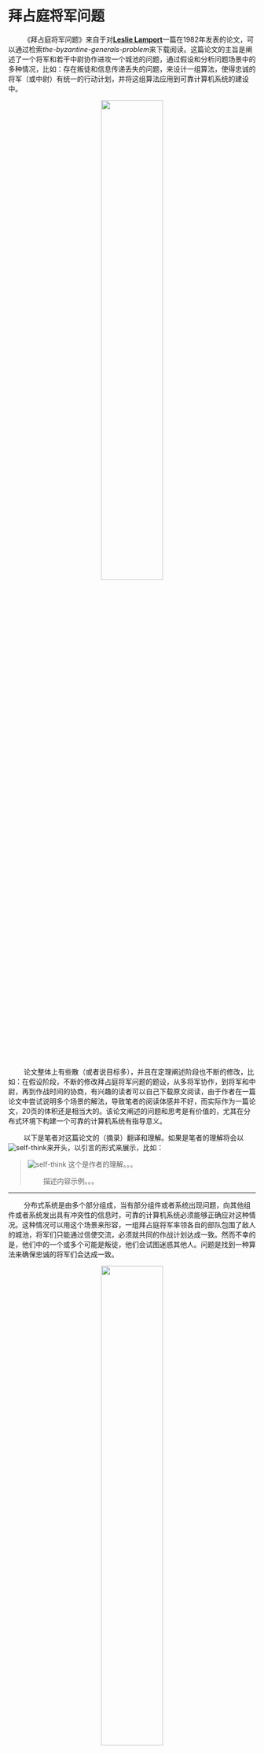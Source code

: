 # 拜占庭将军问题

&nbsp;&nbsp;&nbsp;&nbsp;&nbsp;&nbsp;&nbsp;&nbsp;《拜占庭将军问题》来自于对[**Leslie Lamport**](https://www.microsoft.com/en-us/research/people/lamport/)一篇在1982年发表的论文，可以通过检索*the-byzantine-generals-problem*来下载阅读。这篇论文的主旨是阐述了一个将军和若干中尉协作进攻一个城池的问题，通过假设和分析问题场景中的多种情况，比如：存在叛徒和信息传递丢失的问题，来设计一组算法，使得忠诚的将军（或中尉）有统一的行动计划，并将这组算法应用到可靠计算机系统的建设中。

<center>
<img src="https://weipeng2k.github.io/hot-wind/resources/byzantine-generals-problem/lamport.jpeg" width="50%"/>
</center>

&nbsp;&nbsp;&nbsp;&nbsp;&nbsp;&nbsp;&nbsp;&nbsp;论文整体上有些散（或者说目标多），并且在定理阐述阶段也不断的修改，比如：在假设阶段，不断的修改拜占庭将军问题的题设，从多将军协作，到将军和中尉，再到作战时间的协商，有兴趣的读者可以自己下载原文阅读，由于作者在一篇论文中尝试说明多个场景的解法，导致笔者的阅读体感并不好，而实际作为一篇论文，20页的体积还是相当大的。该论文阐述的问题和思考是有价值的，尤其在分布式环境下构建一个可靠的计算机系统有指导意义。

&nbsp;&nbsp;&nbsp;&nbsp;&nbsp;&nbsp;&nbsp;&nbsp;以下是笔者对这篇论文的（摘录）翻译和理解。如果是笔者的理解将会以![self-think](https://weipeng2k.github.io/hot-wind/resources/self-think.png)来开头，以引言的形式来展示，比如：

> ![self-think](https://weipeng2k.github.io/hot-wind/resources/self-think.png) 这个是作者的理解。。。
>
> &nbsp;&nbsp;&nbsp;&nbsp;&nbsp;&nbsp;&nbsp;&nbsp;描述内容示例。。。

---------

&nbsp;&nbsp;&nbsp;&nbsp;&nbsp;&nbsp;&nbsp;&nbsp;分布式系统是由多个部分组成，当有部分组件或者系统出现问题，向其他组件或者系统发出具有冲突性的信息时，可靠的计算机系统必须能够正确应对这种情况。这种情况可以用这个场景来形容，一组拜占庭将军率领各自的部队包围了敌人的城池，将军们只能通过信使交流，必须就共同的作战计划达成一致。然而不幸的是，他们中的一个或多个可能是叛徒，他们会试图迷惑其他人。问题是找到一种算法来确保忠诚的将军们会达成一致。

<center>
<img src="https://weipeng2k.github.io/hot-wind/resources/byzantine-generals-problem/byz.jpg" width="50%"/>
</center>

&nbsp;&nbsp;&nbsp;&nbsp;&nbsp;&nbsp;&nbsp;&nbsp;结果表明：

&nbsp;&nbsp;&nbsp;&nbsp;&nbsp;&nbsp;&nbsp;&nbsp;（1）仅使用口头信息时，当且仅当超过三分之二的将军忠诚时，这个问题是可以解决的，所以一个叛徒可以迷惑两个忠诚的将军；

&nbsp;&nbsp;&nbsp;&nbsp;&nbsp;&nbsp;&nbsp;&nbsp;（2）当信息无法伪造时，任何数量的将军和可能的叛徒都可以解决这个问题。

> ![self-think](https://weipeng2k.github.io/hot-wind/resources/self-think.png) 口头信息
> 
> 口头信息可以被伪造，叛徒收到一位将军的信息，然后可能会进行篡改，将相反的信息传递给其他人。

&nbsp;&nbsp;&nbsp;&nbsp;&nbsp;&nbsp;&nbsp;&nbsp;基于这个结论，然后讨论该结论在可靠计算机系统中的应用。

## 引言

&nbsp;&nbsp;&nbsp;&nbsp;&nbsp;&nbsp;&nbsp;&nbsp;一个可靠的计算机系统必须能够在系统中若干组件出错的情况下正常工作。一个出错的组件，在系统中时常表现的行为是向其他组件传递有冲突的信息。这个应对出错组件的问题被抽象为拜占庭将军问题。本文的主要内容是探讨这个问题以及如何解决这个问题，并将解法应用到如何实现一个可靠的计算机系统。

&nbsp;&nbsp;&nbsp;&nbsp;&nbsp;&nbsp;&nbsp;&nbsp;我们设想若干拜占庭军团包围了敌人的城池，每个军团都有一个将军指挥。将军之间通过信使来通信。通过对敌人的观察，将军们必须形成统一的决策，然后行动，但是将军们中间可能存在叛徒，叛徒会阻止忠诚的将军们形成决策。将军们需要一个算法来保证：

&nbsp;&nbsp;&nbsp;&nbsp;&nbsp;&nbsp;&nbsp;&nbsp;**条件A**. 所有忠诚的将军们有相同的行动计划。

&nbsp;&nbsp;&nbsp;&nbsp;&nbsp;&nbsp;&nbsp;&nbsp;忠诚的将军会按照算法计算所得的结果来行动，而叛徒会按照他们自己的意愿来行动。这个算法需要确保条件A能够在叛徒无论做什么行动的前提下都能够成立。

&nbsp;&nbsp;&nbsp;&nbsp;&nbsp;&nbsp;&nbsp;&nbsp;忠诚的将军们应该不仅限于达成一致决策，而且应该做到是一个合理的决策，需要确保：

&nbsp;&nbsp;&nbsp;&nbsp;&nbsp;&nbsp;&nbsp;&nbsp;**条件B**. 少量的叛徒不能导致忠诚的将军们采纳一个不好的决策。

&nbsp;&nbsp;&nbsp;&nbsp;&nbsp;&nbsp;&nbsp;&nbsp;**条件B**很难形式化表达，因为无法精确的说什么是不好的决策，而且我们也不会尝试这么做。相反，我们考虑将军们如何达成一致的决策。每个将军都会观察敌人并将他的观察结果（或者说决策）传达给其他将军。令`v(i)`是第`i`个将军传达的信息。每个将军使用某种方法将值`v(1).....v(n)`组合成一个唯一的行动计划，其中n是将军的数量。**条件A**可以通过让所有将军使用相同的方法组合信息来实现，**条件B**需要使用更加健壮的方法来加以实现。例如，如果唯一要做的决定是进攻还是撤退，那么`v(i)`就是将军i对这两个选项的最好意见，最终决定可以基于它们之间的多数票。只有当忠诚的将军在两者之间几乎平均分配时，少数叛徒才有影响决策可能性，在这种情况下，没有所谓不好的决策。

> ![self-think](https://weipeng2k.github.io/hot-wind/resources/self-think.png) 作者到当前依旧没有提出拜占庭将军问题的标准题设，当前的**条件A和B**对于输入没有描述，只是描述为 **“通过对敌人的观察”** ，毕竟对于计算机系统，需要执行的指令是需要外部触发或者给出的，因此题设经历了两轮调整来到了将军和中尉模型，这也就是大家熟知的拜占庭将军问题。

&nbsp;&nbsp;&nbsp;&nbsp;&nbsp;&nbsp;&nbsp;&nbsp;**拜占庭将军问题**：一个负责指挥的将军必须发送命令给他的**n-1**个中尉，要求：

&nbsp;&nbsp;&nbsp;&nbsp;&nbsp;&nbsp;&nbsp;&nbsp;**IC1**. 所有忠诚的中尉服从一致的命令。

&nbsp;&nbsp;&nbsp;&nbsp;&nbsp;&nbsp;&nbsp;&nbsp;**IC2**. 如果指挥官是忠诚的，那么每个忠诚的中尉都会服从他的命令。

&nbsp;&nbsp;&nbsp;&nbsp;&nbsp;&nbsp;&nbsp;&nbsp;**IC1**和**IC2**是交互一致性条件，如果**IC2**成立，则**IC1**自然成立。

## 不可能的结果

&nbsp;&nbsp;&nbsp;&nbsp;&nbsp;&nbsp;&nbsp;&nbsp;拜占庭将军问题看起来是有一些欺骗性的简单，其困难在于如果将军和中尉之间仅通过口头消息传递信息，那么如果将军和中尉的数量中没有超过2/3的人是忠诚的话，这个问题是无解的。如果只有一个将军和两个中尉，也就是三个参与者，只要其中出现一个叛徒，无论是将军还是中尉，都无法时忠诚的参与者们达成共识。口头消息的内容完全由发送者控制，所以一个叛徒能够传递任意可能的信息。

&nbsp;&nbsp;&nbsp;&nbsp;&nbsp;&nbsp;&nbsp;&nbsp;我们现在说明：通过口头信息，三个参与者中有一个叛徒是无解的。为简单起见，我们考虑唯一可能的决定是“进攻”或“撤退”的情况。如下图场景，其中*指挥官*忠诚并发送“进攻”命令，但*中尉2*是叛徒并向*中尉1*报告他收到了“撤退”命令。为了满足**IC2**，*中尉1*必须服从命令进行攻击，但*中尉1*面对一个“进攻”命令和一个“撤退”命令，无法做出决策。

<center>
<img src="https://weipeng2k.github.io/hot-wind/resources/byzantine-generals-problem/3g-l-is-t.png" width="50%"/>
</center>

&nbsp;&nbsp;&nbsp;&nbsp;&nbsp;&nbsp;&nbsp;&nbsp;其中红色框的头像是忠诚的参与者，而蓝色的是叛徒。

&nbsp;&nbsp;&nbsp;&nbsp;&nbsp;&nbsp;&nbsp;&nbsp;现在考虑另一个场景，如下图所示，其中指挥官是叛徒，向中尉1发送“进攻”命令，向中尉2发送“撤退”命令。

<center>
<img src="https://weipeng2k.github.io/hot-wind/resources/byzantine-generals-problem/3g-g-is-t.png" width="50%"/>
</center>

&nbsp;&nbsp;&nbsp;&nbsp;&nbsp;&nbsp;&nbsp;&nbsp;*中尉1*不知道叛徒是谁，他不能告诉*指挥官*实际上给*中尉2*发送了什么信息。因此，这两个场景在*中尉1*看来是完全相同的。如果叛徒一直在说谎，那么*中尉1*就无法区分这两种情况，在这种两难的境地，*中尉1*无法得出能够满足**IC1**和**IC2**的结论。

> ![self-think](https://weipeng2k.github.io/hot-wind/resources/self-think.png) 需要证明3m个参与者，其中m个叛徒，是无法使2m个忠诚参与者采用一致的结论或遵循忠诚*将军*的命令，这也就是**IC1**和**IC2**的要求。证明过程使用了反证法，将一个拜占庭将军负责的部队拆分为一组阿尔巴尼亚军团，利用递归的思路加以证明。但是笔者认为通过例证的方式会更加明确，因为对于忠诚的参与者面对的信息一定是相反且均数的。
> 
> 下面模拟4个参与者，1个叛徒，也就是超过3m个参与者，首先看一下忠诚的*将军*和一个叛徒*中尉*。
>
> <center>
> <img src="https://weipeng2k.github.io/hot-wind/resources/byzantine-generals-problem/4g-l-is-t.png" width="50%"/>
> </center>
>
> 忠诚的*将军*发起“进攻”命令，*中尉1*收到的信息是三个：*指挥官*的“进攻”、*中尉2*说收到指挥官的命令是“进攻”和叛徒*中尉3*说收到指挥官的命令是“撤退”，这样*中尉1*可以做出决策：进攻（2票进攻，1票撤退）。这个结论就同时满足了**IC1**和**IC2**。
>
> 如果*将军*是叛徒，那么他会发送给不同的*中尉**以不同的命令，如下图所示：
> 
> <center>
> <img src="https://weipeng2k.github.io/hot-wind/resources/byzantine-generals-problem/4g-g-is-t.png" width="50%"/>
> </center>
>
> 可以看到叛徒*指挥官*发送了命令进攻和撤退数量是不等的，同时忠诚的*中尉*之间会正确的传递信息，这样忠诚的*中尉*会采取进攻（2票进攻，1票撤退），满足了**IC1**，同时对于**IC2**，由于*指挥官*是叛徒，所以也满足**IC2**。
>
> 接下来作者会将命题再次更改（第三次），提出了对于攻击时间的协商，实际和“进攻”或“撤退”的二元选择没有区别，因为对于最终协商的结果一定是准确和无歧义的。这里对于更改后的命题以及证明不再描述，并且更改后的命题在后文中并没有出现引用。

## 一种基于口头消息的解法

&nbsp;&nbsp;&nbsp;&nbsp;&nbsp;&nbsp;&nbsp;&nbsp;在前文中已经说明，对于使用口头消息来解决拜占庭将军问题以应对**m**个叛徒，必须至少有**3m+1**个参与者。我们现在给出一个适用于**3m+1**或更多参与者的解决方案。每个参与者都能够向其他参与者发送口头消息。口头消息的定义有以下假设（或约束）：

&nbsp;&nbsp;&nbsp;&nbsp;&nbsp;&nbsp;&nbsp;&nbsp;**A1**. 发送的每条消息都能被正确传递；

&nbsp;&nbsp;&nbsp;&nbsp;&nbsp;&nbsp;&nbsp;&nbsp;**A2**. 消息的接收者知道是谁发送的；

&nbsp;&nbsp;&nbsp;&nbsp;&nbsp;&nbsp;&nbsp;&nbsp;**A3**. 可以检测到缺失哪个发送者的消息。

&nbsp;&nbsp;&nbsp;&nbsp;&nbsp;&nbsp;&nbsp;&nbsp;**假设A1和A2**可以防止叛徒干扰其他两个参与者之间的通信，因为通过**A1**，叛徒不能干扰传递的消息，而通过**A2**，叛徒不能通过引入虚假信息来混淆他们的交流。**假设A3**将挫败一个试图通过不发送消息来阻止决策的叛徒。这些假设的实际实现在第6节中讨论。

&nbsp;&nbsp;&nbsp;&nbsp;&nbsp;&nbsp;&nbsp;&nbsp;本节和下一节中的算法要求每个参与者都能够直接向其他参与者发送消息。在第5节中，我们描述了没有此要求的算法。

&nbsp;&nbsp;&nbsp;&nbsp;&nbsp;&nbsp;&nbsp;&nbsp;如果*指挥官*是叛徒，*指挥官*可以决定不下达任何命令，以此来使*中尉们*无法达成共识。由于*中尉*必须服从某些命令，需要获得输入，在这种情况下他们需要某些默认命令来服从。因此让“撤退”成为这个默认命令。

&nbsp;&nbsp;&nbsp;&nbsp;&nbsp;&nbsp;&nbsp;&nbsp;定义口头消息算法 **OM(m)**，对于所有非负整数**m**，*指挥官*通过它向**n-1**名*中尉*发送命令。我们接下来证明**OM(m)**在最多m个叛徒存在的情况下解决了**3m+1**或更多*将军*的拜占庭将军问题。我们发现用*中尉*“获得一个值”而不是“服从命令”来描述这个算法更方便。

> ![self-think](https://weipeng2k.github.io/hot-wind/resources/self-think.png) 分布式环境下的共识，实际目的就是对于一个问题（变量）有共识（值）。

&nbsp;&nbsp;&nbsp;&nbsp;&nbsp;&nbsp;&nbsp;&nbsp;该算法假定函数**majority**具有以下特性：如果值`v(i)`的大多数等于**v**，则`majority(v1, v2, … , vn-1)`等于**v**。对`majority(v1,v2,…,vn-1)`：

&nbsp;&nbsp;&nbsp;&nbsp;&nbsp;&nbsp;&nbsp;&nbsp;**1**. `v(i)` 中的多数值，如果不存在则为“撤退”；

&nbsp;&nbsp;&nbsp;&nbsp;&nbsp;&nbsp;&nbsp;&nbsp;**2**. `v(i)` 的中位数，假设它们来自一个有序集合。

> ![self-think](https://weipeng2k.github.io/hot-wind/resources/self-think.png) 涉及到分布式环境中，一个节点的值，那么上述函数就是一种最朴素的算法，也就是取其他**n-1**个节点的值，然后多数值为自己的值。这点可以理解为，一个节点去获取值，如果集群中其他的节点都会返回这个值的内容，那么就取多数。

&nbsp;&nbsp;&nbsp;&nbsp;&nbsp;&nbsp;&nbsp;&nbsp;根据上述的**majority**算法约束，m为非负整数，对于**OM**算法描述如下：

```java
if (m == 0) {
    (1) 指挥官将他的值发送给每个中尉；
    (2) 每个中尉使用他从指挥官那里得到的值，如果没有收到值，则默认“撤退”。
} else {
    (1) 指挥官将他的值发送给每个中尉；
    (2) 对于每个中尉i，令vi是中尉i从指挥官那里得到的值，如果没有收到任何值，则默认“撤退”。中尉i接下来作为指挥官，运行OM(m-1)算法，将值vi发送给n-2个其他中尉；
    (3) 对于每个中尉i，以及每个j不等于i（也就是其他中尉），令v(j)是在步骤(2)中从中尉j那里得到的值，如果没有收到值，则默认“撤退”。中尉i使用值为majority(v1, v2, … , vn-1)。
}
```

> ![self-think](https://weipeng2k.github.io/hot-wind/resources/self-think.png) 针对`m=1, n=4`的场景，在上一节中笔者已经做了描述，这里不再赘述。

&nbsp;&nbsp;&nbsp;&nbsp;&nbsp;&nbsp;&nbsp;&nbsp;为了证明算法`OM(m)`对任意m的正确性，我们首先证明以下引理。

&nbsp;&nbsp;&nbsp;&nbsp;&nbsp;&nbsp;&nbsp;&nbsp;**引理1**. 对于任何**m**和**k**，如果有超过`2k+m`名*将军*（或参与者）和至多**k**名叛徒，则算法`OM(m)`满足**IC2**。

&nbsp;&nbsp;&nbsp;&nbsp;&nbsp;&nbsp;&nbsp;&nbsp;**证明**：使用数学归纳法通过对**m**的归纳来证明。很容易看出算法`OM(0)`在*指挥官*忠诚的情况下是成立的，因此当`m=0时`引理成立。**IC1**要求所有忠诚的*中尉*有一致的值，而**IC2**要求忠诚的*中尉*会执行忠诚**将军**的命令，在`m=0`时，**IC2**会达成，且**IC1**会随之达成。

&nbsp;&nbsp;&nbsp;&nbsp;&nbsp;&nbsp;&nbsp;&nbsp;我们现在假设`m-1`并且`m>0`成立，然后证明**m**时引理成立。

&nbsp;&nbsp;&nbsp;&nbsp;&nbsp;&nbsp;&nbsp;&nbsp;在步骤(1)中，忠诚的*指挥官*将值**v**发送给所有`n-1`名*中尉*。

&nbsp;&nbsp;&nbsp;&nbsp;&nbsp;&nbsp;&nbsp;&nbsp;在步骤(2)中，每个忠诚的*中尉*对`n-1`个参与者应用`OM(m-1)`。由于假设`n>2k+m`，可知`n-1 > 2k+(m-1)`。由于最多有k个叛徒，并且 `n-1 > 2k+(m-1) >= 2k`，因此，对于`n-1`个值**i**中的大多数忠诚的*中尉*，每个忠诚的*中尉*都有`v(i) = v`，因为他在步骤（3）中获得了 `majority(v1,v2,…,vn-1)=v`，所以我们可以应用归纳假设得出结论：对于每个忠诚的*中尉j*，`v(j)=v`。由此，证明了**引理1**满足**IC2**。

> ![self-think](https://weipeng2k.github.io/hot-wind/resources/self-think.png) 对于引理的证明，实际可以通过分析获得。原因在于`2k+m`，可以拆解为 `k + k + m`，对于接收到值的*中尉*需要面对上述的结论集合，而k与非k（叛徒的结果，权且这么称呼）相互低效，关键票就到了**m**，而**m**为大于0的，使得`2k+m`为真。

&nbsp;&nbsp;&nbsp;&nbsp;&nbsp;&nbsp;&nbsp;&nbsp;在此基础上，提出以下定理，算法`OM(m)`解决了拜占庭将军问题。

&nbsp;&nbsp;&nbsp;&nbsp;&nbsp;&nbsp;&nbsp;&nbsp;**定理1**. 对于任意**m**，如果*将军*（参与者）超过**3m**，叛徒最多m，则算法`OM(m)`满足条件**IC1**和**IC2**。

&nbsp;&nbsp;&nbsp;&nbsp;&nbsp;&nbsp;&nbsp;&nbsp;**证明**：使用数学归纳法通过对m的归纳来证明。如果没有叛徒，那么很容易看出`OM(0)`满足**IC1**和**IC2**。我们假设该定理对于`OM(m-1)`成立并证明它对于`OM(m), m > 0`成立。

&nbsp;&nbsp;&nbsp;&nbsp;&nbsp;&nbsp;&nbsp;&nbsp;我们首先考虑*指挥官*忠诚的情况。通过在**引理1**中取**k**等于**m**，我们看到`OM(m)`满足**IC2**。如果*指挥官*是忠诚的，**IC1**被**IC2**所包含，所以我们只需要在*指挥官*是叛徒的情况下证明**IC1**。

&nbsp;&nbsp;&nbsp;&nbsp;&nbsp;&nbsp;&nbsp;&nbsp;最多有**m**个叛徒，*指挥官*是其中之一，所以最多`m-1`个*中尉*是叛徒。既然有超过**3m**的参与者，就有不少于`3m-1`的*中尉*，`3m - 1 > 3(m - 1)`。因此，我们可以应用归纳假设来得出`OM(m-1)`满足条件**IC1**和**IC2**的结论。

> ![self-think](https://weipeng2k.github.io/hot-wind/resources/self-think.png) **Lamport**与其说是一位计算机科学家，还不如说是一名数学家。这点在他的自我描述中也能感觉到，对于定理的提出而言，不是直接描述定理，而是提出引理，利用引理来道出定理，使更具实践性的定理显得更加生动，这点可以看出作者的造诣之深。

## 一种基于签名消息的解法

&nbsp;&nbsp;&nbsp;&nbsp;&nbsp;&nbsp;&nbsp;&nbsp;正如我们从之前场景中看到的，正是叛徒撒谎的能力使拜占庭将军问题变得如此困难。如果可以限制这种能力，问题就会变得更容易解决。一种方法是允许*将军*发送不可伪造的签名消息。在消息假设中新增一个约束：

&nbsp;&nbsp;&nbsp;&nbsp;&nbsp;&nbsp;&nbsp;&nbsp;**A4**. (a) 忠诚*将军*的签名不能被伪造，伪造会被（忠诚的*将军*或*中尉*收到后）发现；

&nbsp;&nbsp;&nbsp;&nbsp;&nbsp;&nbsp;&nbsp;&nbsp;&nbsp;&nbsp;&nbsp;&nbsp;&nbsp;&nbsp;&nbsp;(b) 任何人都可以验证消息签名的真实性。

> ![self-think](https://weipeng2k.github.io/hot-wind/resources/self-think.png) 由于在实际场景中，不常见到基于签名消息的这种一致性算法，同时它强约束，使得运用起来较为困难。基于签名消息的解法不再赘述，想了解的同学可以参考原文。

## 丢失通信路径

&nbsp;&nbsp;&nbsp;&nbsp;&nbsp;&nbsp;&nbsp;&nbsp;同上一节，不赘述。

## 可靠计算机系统


